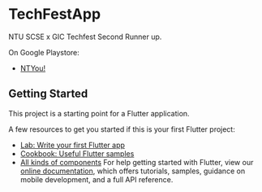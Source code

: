 # TechFestApp

NTU SCSE x GIC Techfest Second Runner up. 

On Google Playstore:
- [NTYou!](https://play.google.com/store/apps/details?id=com.techfest.techfestapp)

## Getting Started

This project is a starting point for a Flutter application.

A few resources to get you started if this is your first Flutter project:

- [Lab: Write your first Flutter app](https://flutter.io/docs/get-started/codelab)
- [Cookbook: Useful Flutter samples](https://flutter.io/docs/cookbook)
- [All kinds of components](https://github.com/Solido/awesome-flutter)
For help getting started with Flutter, view our 
[online documentation](https://flutter.io/docs), which offers tutorials, 
samples, guidance on mobile development, and a full API reference.


